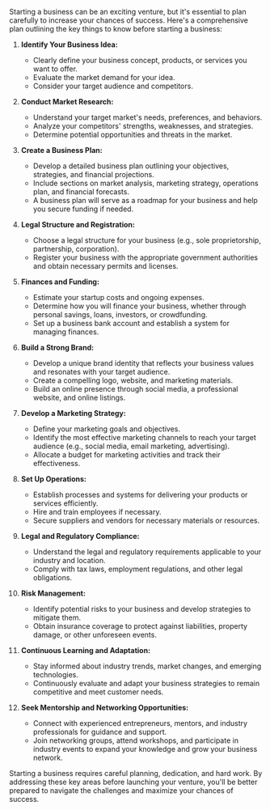 Starting a business can be an exciting venture, but it's essential to plan carefully to increase your chances of success. Here's a comprehensive plan outlining the key things to know before starting a business:

1. **Identify Your Business Idea:**
   - Clearly define your business concept, products, or services you want to offer.
   - Evaluate the market demand for your idea.
   - Consider your target audience and competitors.

2. **Conduct Market Research:**
   - Understand your target market's needs, preferences, and behaviors.
   - Analyze your competitors' strengths, weaknesses, and strategies.
   - Determine potential opportunities and threats in the market.

3. **Create a Business Plan:**
   - Develop a detailed business plan outlining your objectives, strategies, and financial projections.
   - Include sections on market analysis, marketing strategy, operations plan, and financial forecasts.
   - A business plan will serve as a roadmap for your business and help you secure funding if needed.

4. **Legal Structure and Registration:**
   - Choose a legal structure for your business (e.g., sole proprietorship, partnership, corporation).
   - Register your business with the appropriate government authorities and obtain necessary permits and licenses.

5. **Finances and Funding:**
   - Estimate your startup costs and ongoing expenses.
   - Determine how you will finance your business, whether through personal savings, loans, investors, or crowdfunding.
   - Set up a business bank account and establish a system for managing finances.

6. **Build a Strong Brand:**
   - Develop a unique brand identity that reflects your business values and resonates with your target audience.
   - Create a compelling logo, website, and marketing materials.
   - Build an online presence through social media, a professional website, and online listings.

7. **Develop a Marketing Strategy:**
   - Define your marketing goals and objectives.
   - Identify the most effective marketing channels to reach your target audience (e.g., social media, email marketing, advertising).
   - Allocate a budget for marketing activities and track their effectiveness.

8. **Set Up Operations:**
   - Establish processes and systems for delivering your products or services efficiently.
   - Hire and train employees if necessary.
   - Secure suppliers and vendors for necessary materials or resources.

9. **Legal and Regulatory Compliance:**
   - Understand the legal and regulatory requirements applicable to your industry and location.
   - Comply with tax laws, employment regulations, and other legal obligations.

10. **Risk Management:**
    - Identify potential risks to your business and develop strategies to mitigate them.
    - Obtain insurance coverage to protect against liabilities, property damage, or other unforeseen events.

11. **Continuous Learning and Adaptation:**
    - Stay informed about industry trends, market changes, and emerging technologies.
    - Continuously evaluate and adapt your business strategies to remain competitive and meet customer needs.

12. **Seek Mentorship and Networking Opportunities:**
    - Connect with experienced entrepreneurs, mentors, and industry professionals for guidance and support.
    - Join networking groups, attend workshops, and participate in industry events to expand your knowledge and grow your business network.

Starting a business requires careful planning, dedication, and hard work. By addressing these key areas before launching your venture, you'll be better prepared to navigate the challenges and maximize your chances of success.
